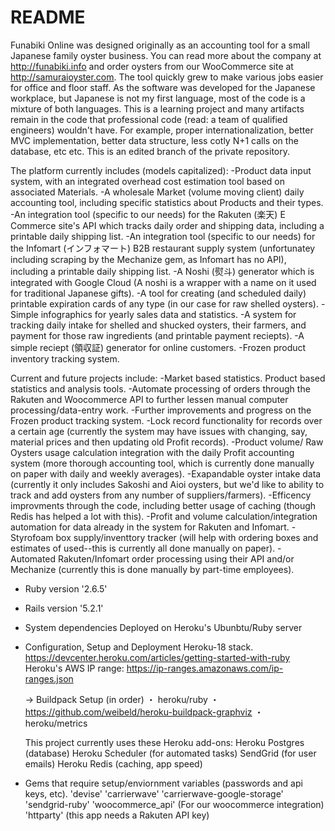 # README

Funabiki Online was designed originally as an accounting tool for a small Japanese family oyster business. You can read more about the company at http://funabiki.info and order oysters from our WooCommerce site at http://samuraioyster.com. The tool quickly grew to make various jobs easier for office and floor staff. As the software was developed for the Japanese workplace, but Japanese is not my first language, most of the code is a mixture of both languages. This is a learning project and many artifacts remain in the code that professional code (read: a team of qualified engineers) wouldn't have. For example, proper internationalization, better MVC implementation, better data structure, less cotly N+1 calls on the database, etc etc. This is an edited branch of the private repository.

The platform currently includes (models capitalized):
-Product data input system, with an integrated overhead cost estimation tool based on associated Materials.
-A wholesale Market (volume moving client) daily accounting tool, including specific statistics about Products and their types.
-An integration tool (specific to our needs) for the Rakuten (楽天) E Commerce site's API which tracks daily order and shipping data, including a printable daily shipping list.
-An integration tool (specific to our needs) for the Infomart  (インフォマート) B2B restaurant supply system (unfortunatey including scraping by the Mechanize gem, as Infomart has no API), including a printable daily shipping list.
-A Noshi (熨斗) generator which is integrated with Google Cloud (A noshi is a wrapper with a name on it used for traditional Japanese gifts).
-A tool for creating (and scheduled daily) printable expiration cards of any type (in our case for raw shelled oysters).
-Simple infographics for yearly sales data and statistics.
-A system for tracking daily intake for shelled and shucked oysters, their farmers, and payment for those raw ingredients (and printable payment reciepts).
-A simple reciept (領収証) generator for online customers.
-Frozen product inventory tracking system.

Current and future projects include:
-Market based statistics. Product based statistics and analysis tools.
-Automate processing of orders through the Rakuten and Woocommerce API to further lessen manual computer processing/data-entry work.
-Further improvements and progress on the Frozen product tracking system.
-Lock record functionality for records over a certain age (currently the system may have issues with changing, say, material prices and then updating old Profit records).
-Product volume/ Raw Oysters usage calculation integration with the daily Profit accounting system (more thorough accounting tool, which is currently done manually on paper with daily and weekly averages).
-Exapandable oyster intake data (currently it only includes Sakoshi and Aioi oysters, but we'd like to ability to track and add oysters from any number of suppliers/farmers).
-Efficency improvments through the code, including better usage of caching (though Redis has helped a lot with this).
-Profit and volume calculation/integration automation for data already in the system for Rakuten and Infomart.
-Styrofoam box supply/inventtory tracker (will help with ordering boxes and estimates of used--this is currently all done manually on paper).
-Automated Rakuten/Infomart order processing using their API and/or Mechanize (currently this is done manually by part-time employees).

* Ruby version
	'2.6.5'

* Rails version
	'5.2.1'

* System dependencies
	Deployed on Heroku's Ubunbtu/Ruby server

* Configuration, Setup and Deployment
	Heroku-18 stack.
	https://devcenter.heroku.com/articles/getting-started-with-ruby
	Heroku's AWS IP range: https://ip-ranges.amazonaws.com/ip-ranges.json

	-> Buildpack Setup (in order)
	 ・ heroku/ruby
	 ・ https://github.com/weibeld/heroku-buildpack-graphviz
	 ・ heroku/metrics

	This project currently uses these Heroku add-ons:
	Heroku Postgres (database)
	Heroku Scheduler (for automated tasks)
	SendGrid (for user emails)
	Heroku Redis (caching, app speed)

* Gems that require setup/enviornment variables (passwords and api keys, etc).
	'devise'
	'carrierwave'
	'carrierwave-google-storage'
	'sendgrid-ruby'
	'woocommerce_api' (For our woocommerce integration)
	'httparty' (this app needs a Rakuten API key)